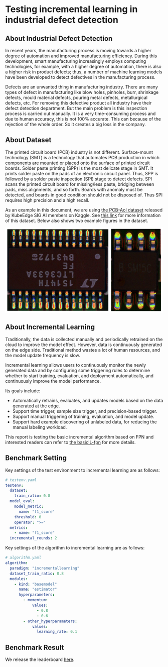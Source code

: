 # Testing incremental learning in industrial defect detection

## About Industrial Defect Detection 

In recent years, the manufacturing process is moving towards a higher degree of automation and improved manufacturing efficiency. During this development, smart manufacturing increasingly employs computing technologies, for example, with a higher degree of automation, there is also a higher risk in product defects; thus, a number of machine learning models have been developed to detect defectives in the manufacturing process.  

Defects are an unwanted thing in manufacturing industry. There are many types of defect in manufacturing like blow holes, pinholes, burr, shrinkage defects, mould material defects, pouring metal defects, metallurgical defects, etc. For removing this defective product all industry have their defect detection department. But the main problem is this inspection process is carried out manually. It is a very time-consuming process and due to human accuracy, this is not 100\% accurate. This can because of the rejection of the whole order. So it creates a big loss in the company.

## About Dataset

The printed circuit board (PCB) industry is not different. Surface-mount technology (SMT) is a technology that automates PCB production in which components are mounted or placed onto the surface of printed circuit boards. Solder paste printing (SPP) is the most delicate stage in SMT. It prints solder paste on the pads of an electronic circuit panel. Thus, SPP is followed by a solder paste inspection (SPI) stage to detect defects. SPI scans the printed circuit board for missing/less paste, bridging between pads, miss alignments, and so forth. Boards with anomaly must be detected, and boards in good condition should not be disposed of. Thus SPI requires high precision and a high recall. 

As an example in this document, we are using [the PCB-AoI dataset](https://www.kaggle.com/datasets/kubeedgeianvs/pcb-aoi) released by KubeEdge SIG AI members on Kaggle. See [this link](../scenarios/industrial-defect-detection/pcb-aoi.md) for more information of this dataset. Below also shows two example figures in the dataset. 

![](images/PCB-AoI_example.png)


## About Incremental Learning
Traditionally, the data is collected manually and periodically retrained on the cloud to improve the model effect. However, data is continuously generated on the edge side. Traditional method wastes a lot of human resources, and the model update frequency is slow.  

Incremental learning allows users to continuously monitor the newly generated data and by configuring some triggering rules to determine whether to start training, evaluation, and deployment automatically, and continuously improve the model performance.

Its goals include:
* Automatically retrains, evaluates, and updates models based on the data generated at the edge.
* Support time trigger, sample size trigger, and precision-based trigger.
* Support manual triggering of training, evaluation, and model update.
* Support hard example discovering of unlabeled data,  for reducing the manual labeling workload. 

This report is testing the basic incremental algorithm based on FPN and interested readers can refer to [the basicIL-fpn](../algorithms/incremental-learning/basicIL-fpn.md) for more details.

## Benchmark Setting

Key settings of the test environment to incremental learning are as follows: 
``` yaml
# testenv.yaml
testenv:
  dataset:
    train_ratio: 0.8
  model_eval:
    model_metric:
      name: "f1_score"
    threshold: 0
    operator: ">="
  metrics:
    - name: "f1_score"
  incremental_rounds: 2
```

Key settings of the algorithm to incremental learning are as follows: 
```yaml
# algorithm.yaml
algorithm:
  paradigm: "incrementallearning"
  dataset_train_ratio: 0.8
  modules:
    - kind: "basemodel"
      name: "estimator"
      hyperparameters:
        - momentum:
            values:
              - 0.8
              - 0.6
        - other_hyperparameters:
            values:
              learning_rate: 0.1

```
<!-- momentum: 0.9 -->

## Benchmark Result 

We release the leaderboard [here](/docs/leaderboards/leaderboard-in-industrial-defect-detection-of-PCB-AoI/leaderboard-of-single-task-learning.md).